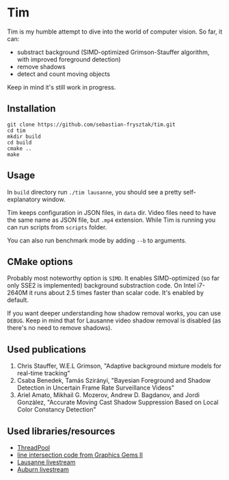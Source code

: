 # Tim
Tim is my humble attempt to dive into the world of computer vision. 
So far, it can:
* substract background (SIMD-optimized Grimson-Stauffer algorithm, with improved foreground detection)
* remove shadows
* detect and count moving objects

Keep in mind it's still work in progress.

## Installation
```
git clone https://github.com/sebastian-frysztak/tim.git
cd tim
mkdir build
cd build
cmake ..
make
```

## Usage
In `build` directory run `./tim lausanne`, you should see a pretty self-explanatory window.

Tim keeps configuration in JSON files, in `data` dir. Video files need to have the same name as JSON file, but `.mp4` extension.
While Tim is running you can run scripts from `scripts` folder.

You can also run benchmark mode by adding `--b` to arguments.

## CMake options
Probably most noteworthy option is `SIMD`. It enables SIMD-optimized (so far only SSE2 is implemented) background substraction code. On Intel i7-2640M it runs about 2.5 times faster than scalar code. It's enabled by default.

If you want deeper understanding how shadow removal works, you can use `DEBUG`. Keep in mind that for Lausanne video shadow removal is disabled (as there's no need to remove shadows).

## Used publications
1. Chris Stauffer, W.E.L Grimson, "Adaptive background mixture models for real-time tracking"
2. Csaba Benedek, Tamás Szirányi, "Bayesian Foreground and Shadow Detection in Uncertain Frame Rate Surveillance Videos" 
3. Ariel Amato,  Mikhail G. Mozerov,  Andrew D. Bagdanov, and  Jordi Gonzàlez, "Accurate Moving Cast Shadow Suppression Based on Local Color Constancy Detection"

## Used libraries/resources
* [ThreadPool](https://github.com/progschj/ThreadPool)
* [line intersection code from Graphics Gems II](https://webdocs.cs.ualberta.ca/~graphics/books/GraphicsGems/gemsii/xlines.c)
* [Lausanne livestream](https://www.youtube.com/watch?v=gv7QuMiin_k)
* [Auburn livestream](https://www.youtube.com/watch?v=8I67QlDDg_E)

